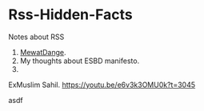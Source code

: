 # Rss-Hidden-Facts
Notes about RSS

1. [MewatDange](src/MewatDange/).
2. My thoughts about ESBD manifesto.
3. 


ExMuslim Sahil.
https://youtu.be/e6v3k3OMU0k?t=3045

asdf

